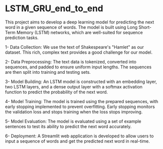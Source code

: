 # LSTM_GRU_end_to_end
This project aims to develop a deep learning model for predicting the next word in a given sequence of words. The model is built using Long Short-Term Memory (LSTM) networks, which are well-suited for sequence prediction tasks.


1- Data Collection: We use the text of Shakespeare's "Hamlet" as our dataset. This rich, complex text provides a good challenge for our model.

2- Data Preprocessing: The text data is tokenized, converted into sequences, and padded to ensure uniform input lengths. The sequences are then split into training and testing sets.

3- Model Building: An LSTM model is constructed with an embedding layer, two LSTM layers, and a dense output layer with a softmax activation function to predict the probability of the next word.

4- Model Training: The model is trained using the prepared sequences, with early stopping implemented to prevent overfitting. Early stopping monitors the validation loss and stops training when the loss stops improving.

5- Model Evaluation: The model is evaluated using a set of example sentences to test its ability to predict the next word accurately.

6- Deployment: A Streamlit web application is developed to allow users to input a sequence of words and get the predicted next word in real-time.
